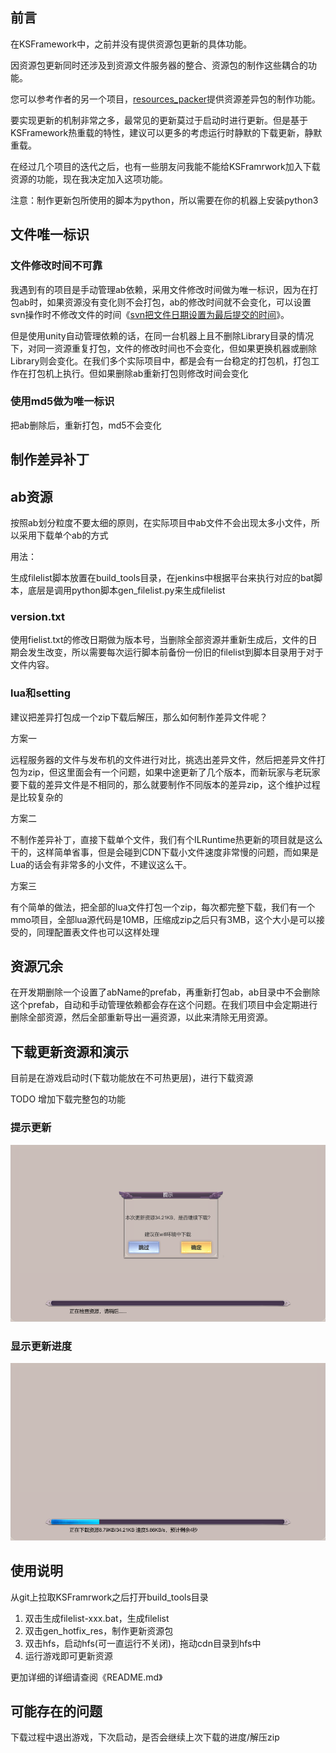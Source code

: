 ## 前言

在KSFramework中，之前并没有提供资源包更新的具体功能。

因资源包更新同时还涉及到资源文件服务器的整合、资源包的制作这些耦合的功能。

您可以参考作者的另一个项目，[resources_packer](https://github.com/mr-kelly/resources_packer)提供资源差异包的制作功能。

要实现更新的机制非常之多，最常见的更新莫过于启动时进行更新。但是基于KSFramework热重载的特性，建议可以更多的考虑运行时静默的下载更新，静默重载。

在经过几个项目的迭代之后，也有一些朋友问我能不能给KSFramrwork加入下载资源的功能，现在我决定加入这项功能。

注意：制作更新包所使用的脚本为python，所以需要在你的机器上安装python3

## 文件唯一标识

### 文件修改时间不可靠

我遇到有的项目是手动管理ab依赖，采用文件修改时间做为唯一标识，因为在打包ab时，如果资源没有变化则不会打包，ab的修改时间就不会变化，可以设置svn操作时不修改文件的时间《[svn把文件日期设置为最后提交的时间](https://www.cnblogs.com/zhaoqingqing/p/14545483.html)》。

但是使用unity自动管理依赖的话，在同一台机器上且不删除Library目录的情况下，对同一资源重复打包，文件的修改时间也不会变化，但如果更换机器或删除Library则会变化。在我们多个实际项目中，都是会有一台稳定的打包机，打包工作在打包机上执行。但如果删除ab重新打包则修改时间会变化

### 使用md5做为唯一标识

把ab删除后，重新打包，md5不会变化



## 制作差异补丁

## ab资源

按照ab划分粒度不要太细的原则，在实际项目中ab文件不会出现太多小文件，所以采用下载单个ab的方式

用法：

生成filelist脚本放置在build_tools目录，在jenkins中根据平台来执行对应的bat脚本，底层是调用python脚本gen_filelist.py来生成filelist

### version.txt

使用fielist.txt的修改日期做为版本号，当删除全部资源并重新生成后，文件的日期会发生改变，所以需要每次运行脚本前备份一份旧的filelist到脚本目录用于对于文件内容。



### lua和setting

建议把差异打包成一个zip下载后解压，那么如何制作差异文件呢？

方案一

远程服务器的文件与发布机的文件进行对比，挑选出差异文件，然后把差异文件打包为zip，但这里面会有一个问题，如果中途更新了几个版本，而新玩家与老玩家要下载的差异文件是不相同的，那么就要制作不同版本的差异zip，这个维护过程是比较复杂的

方案二

不制作差异补丁，直接下载单个文件，我们有个ILRuntime热更新的项目就是这么干的，这样简单省事，但是会碰到CDN下载小文件速度非常慢的问题，而如果是Lua的话会有非常多的小文件，不建议这么干。

方案三

有个简单的做法，把全部的lua文件打包一个zip，每次都完整下载，我们有一个mmo项目，全部lua源代码是10MB，压缩成zip之后只有3MB，这个大小是可以接受的，同理配置表文件也可以这样处理

## 资源冗余

在开发期删除一个设置了abName的prefab，再重新打包ab，ab目录中不会删除这个prefab，自动和手动管理依赖都会存在这个问题。在我们项目中会定期进行删除全部资源，然后全部重新导出一遍资源，以此来清除无用资源。

## 下载更新资源和演示

目前是在游戏启动时(下载功能放在不可热更层)，进行下载资源

TODO 增加下载完整包的功能

### 提示更新

![download_check](../images/advanced/download_check.png)

### 显示更新进度

![download_res](../images/advanced/download_res.png)

## 使用说明

从git上拉取KSFramrwork之后打开build_tools目录

1. 双击生成filelist-xxx.bat，生成filelist
2. 双击gen_hotfix_res，制作更新资源包
3. 双击hfs，启动hfs(可一直运行不关闭)，拖动cdn目录到hfs中
4. 运行游戏即可更新资源

更加详细的详细请查阅《README.md》

## 可能存在的问题

下载过程中退出游戏，下次启动，是否会继续上次下载的进度/解压zip